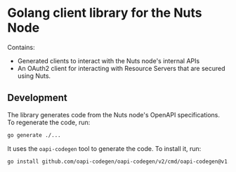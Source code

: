 # Golang client library for the Nuts Node

Contains:

- Generated clients to interact with the Nuts node's internal APIs
- An OAuth2 client for interacting with Resource Servers that are secured using Nuts.

## Development

The library generates code from the Nuts node's OpenAPI specifications. To regenerate the code, run:

```bash
go generate ./...
```

It uses the `oapi-codegen` tool to generate the code. To install it, run:

```bash
go install github.com/oapi-codegen/oapi-codegen/v2/cmd/oapi-codegen@v1.16.3
```